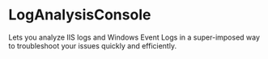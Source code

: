# LogAnalysisConsole
Lets you analyze IIS logs and Windows Event Logs in a super-imposed way to troubleshoot your issues quickly and efficiently.
